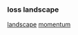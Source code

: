 ### loss landscape
[landscape](https://wiki.jiiov.com/pages/viewpage.action?pageId=39002252)
[momentum](https://distill.pub/2017/momentum/)